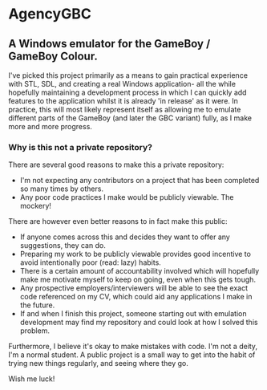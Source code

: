 # AgencyGBC

## A Windows emulator for the GameBoy / GameBoy Colour.

I've picked this project primarily as a means to gain practical experience with STL, SDL, and creating a real Windows application- all the while hopefully maintaining a development process in which I can quickly add features to the application whilst it is already 'in release' as it were. In practice, this will most likely represent itself as allowing me to emulate different parts of the GameBoy (and later the GBC variant) fully, as I make more and more progress.

### Why is this not a private repository?

There are several good reasons to make this a private repository:
- I'm not expecting any contributors on a project that has been completed so many times by others.
- Any poor code practices I make would be publicly viewable. The mockery!

There are however even better reasons to in fact make this public:
- If anyone comes across this and decides they want to offer any suggestions, they can do.
- Preparing my work to be publicly viewable provides good incentive to avoid intentionally poor (read: lazy) habits.
- There is a certain amount of accountability involved which will hopefully make me motivate myself to keep on going, even when this gets tough.
- Any prospective employers/interviewers will be able to see the exact code referenced on my CV, which could aid any applications I make in the future.
- If and when I finish this project, someone starting out with emulation development may find my repository and could look at how I solved this problem.

Furthermore, I believe it's okay to make mistakes with code. I'm not a deity, I'm a normal student. A public project is a small way to get into the habit of trying new things regularly, and seeing where they go.

Wish me luck!
